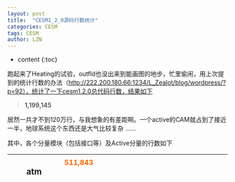 ```yaml
---
layout: post
title:  "CESM1_2_0源码行数统计" 
categories: CESM
tags: CESM
author: LZN
---
```


* content
{:toc}

跑起来了Heating的试验，outfld也没出来到能画图的地步，忙里偷闲，用上次提到的统计行数的办法（http://222.200.180.66:1234/L_Zealot/blog/wordpress/?p=92），统计了一下cesm1.2.0总代码行数，结果如下
<blockquote><strong>1,199,145</strong></blockquote>
居然一共才不到120万行，与我想象的有差距啊。一个active的CAM就占到了接近一半，地球系统这个东西还是大气比较复杂 ……

其中，各个分量模块（包括接口等）及Active分量的行数如下
<table style="height: 47px;" width="354">
<tbody>
<tr>
<td rowspan="2">
<h3 style="text-align: center;">atm</h3>
</td>
<td colspan="2"><strong><span style="color: #ff6600;">511,843</span></strong></td>
</tr>
<tr>
<td><strong><span style="color: #3366ff;">CAM</span></strong></td>
<td><span style="color: #ff6600;"><strong>499,741</strong></span></td>
</tr>
<tr>
<td>
<h3 style="text-align: center;"><strong>csm_share</strong></h3>
</td>
<td colspan="2"><span style="color: #ff6600;"><strong>34,142</strong></span></td>
</tr>
<tr>
<td>
<h3 style="text-align: center;">dead_share</h3>
</td>
<td colspan="2"><span style="color: #ff6600;"><strong>341</strong></span></td>
</tr>
<tr>
<td>
<h3 style="text-align: center;">drv</h3>
</td>
<td colspan="2"><span style="color: #ff6600;"><strong>25,439</strong></span></td>
</tr>
<tr>
<td rowspan="2">
<h3 style="text-align: center;">glc</h3>
</td>
<td colspan="2"><strong><span style="color: #ff6600;">93,206</span></strong></td>
</tr>
<tr>
<td><strong><span style="color: #3366ff;">CISM</span></strong></td>
<td><span style="color: #ff6600;"><strong>22,370</strong></span></td>
</tr>
<tr>
<td rowspan="2">
<h3 style="text-align: center;">ice</h3>
</td>
<td colspan="2"><span style="color: #ff6600;"><strong>75,558</strong></span></td>
</tr>
<tr>
<td><strong><span style="color: #3366ff;">CICE</span></strong></td>
<td><span style="color: #ff6600;"><strong>72,950</strong></span></td>
</tr>
<tr>
<td rowspan="2">
<h3 style="text-align: center;">lnd</h3>
</td>
<td colspan="2"><strong><span style="color: #ff6600;">216,309</span></strong></td>
</tr>
<tr>
<td><strong><span style="color: #3366ff;">CLM</span></strong></td>
<td><span style="color: #ff6600;"><strong>175,937</strong></span>
<span style="color: #ff6600;"><strong><span style="color: #3366ff;"> CLM4.0</span> 71,250</strong></span>
<span style="color: #ff6600;"><strong><span style="color: #3366ff;"> CLM4.5</span> 93,857</strong></span></td>
</tr>
<tr>
<td rowspan="2">
<h3 style="text-align: center;">ocn</h3>
</td>
<td colspan="2"><strong><span style="color: #ff6600;">144,761</span></strong></td>
</tr>
<tr>
<td><span style="color: #3366ff;"><strong>POP2</strong></span></td>
<td><span style="color: #ff6600;"><strong>142,292</strong></span></td>
</tr>
<tr>
<td rowspan="2">
<h3 style="text-align: center;">rof</h3>
</td>
<td colspan="2"><strong><span style="color: #ff6600;">10,126</span></strong></td>
</tr>
<tr>
<td><strong><span style="color: #3366ff;">RTM</span></strong></td>
<td><span style="color: #ff6600;"><strong>7,778</strong></span></td>
</tr>
<tr>
<td>
<h3 style="text-align: center;">utils</h3>
</td>
<td colspan="2"><strong><span style="color: #ff6600;">86,072</span></strong></td>
</tr>
<tr>
<td>
<h3 style="text-align: center;">wav</h3>
</td>
<td colspan="2"><strong><span style="color: #ff6600;">1,348</span></strong></td>
</tr>
</tbody>
</table>